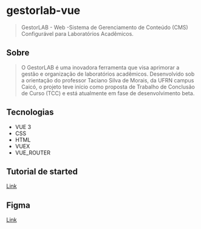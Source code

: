# gestorlab-vue

> GestorLAB - Web -Sistema de Gerenciamento de Conteúdo (CMS) Configurável para Laboratórios Acadêmicos. 

## Sobre

> O GestorLAB é uma inovadora ferramenta que visa aprimorar a gestão e organização de laboratórios acadêmicos. Desenvolvido sob a orientação do professor Taciano Silva de Morais, da UFRN campus Caicó, o projeto teve início como proposta de Trabalho de Conclusão de Curso (TCC) e está atualmente em fase de desenvolvimento beta.

## Tecnologias

- VUE 3
- CSS
- HTML
- VUEX
- VUE_ROUTER

## Tutorial de started

[Link]()

## Figma 

[Link](https://www.figma.com/file/dCI8MNw0ff3FUJw6GHBhW1/GestorLab?type=design&node-id=7%3A15&mode=dev&t=BvJ7x2rRVuCGmQEr-1)